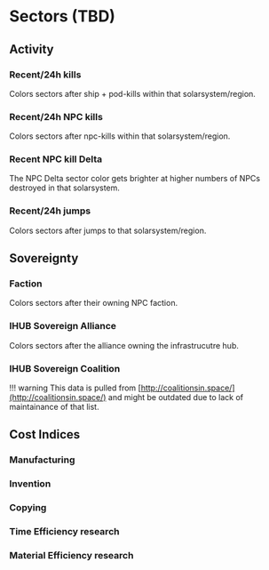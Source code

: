 # Sectors (TBD)
## Activity

### Recent/24h kills
Colors sectors after ship + pod-kills within that solarsystem/region. 
### Recent/24h NPC kills
Colors sectors after npc-kills within that solarsystem/region. 
### Recent NPC kill Delta
The NPC Delta sector color gets brighter at higher numbers of NPCs destroyed in that solarsystem.
### Recent/24h jumps
Colors sectors after jumps to that solarsystem/region. 

## Sovereignty
### Faction
Colors sectors after their owning NPC faction.
### IHUB Sovereign Alliance
Colors sectors after the alliance owning the infrastrucutre hub.
### IHUB Sovereign Coalition
!!! warning
    This data is pulled from [http://coalitionsin.space/](http://coalitionsin.space/) and might be outdated due to lack of maintainance of that list.

## Cost Indices
### Manufacturing
### Invention
### Copying
### Time Efficiency research
### Material Efficiency research


<!--stackedit_data:
eyJoaXN0b3J5IjpbLTE0MzQ3MzU2MzQsLTEwOTQyMjY1MjgsLT
EyOTg2NjQwNTksLTU2ODUzODEyOSw3MTQxNTg3NDEsLTY4Nzkz
NzUwMiwxMzA3MTcxNTM2XX0=
-->